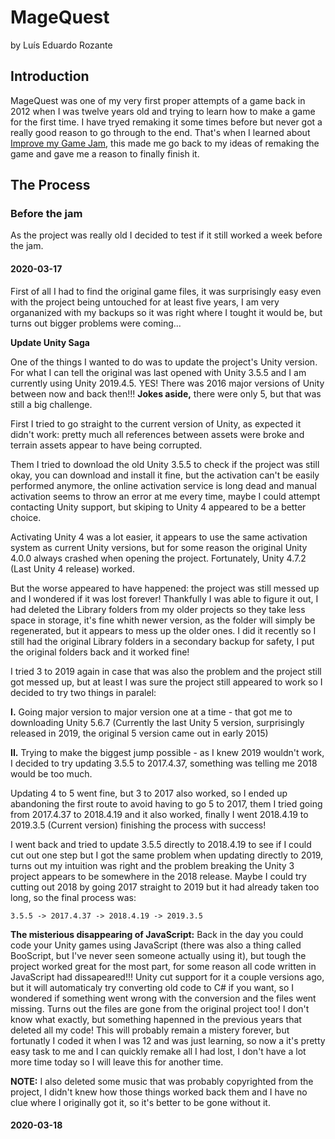 # MageQuest

by Luís Eduardo Rozante

## Introduction

MageQuest was one of my very first proper attempts of a game back in 2012 when I was twelve years old and trying to learn how to make a game for the first time. I have tryed remaking it some times before but never got a really good reason to go through to the end. That's when I learned about [Improve my Game Jam](https://itch.io/jam/imgj8), this made me go back to my ideas of remaking the game and gave me a reason to finally finish it.

## The Process

### Before the jam

As the project was really old I decided to test if it still worked a week before the jam.

#### 2020-03-17

First of all I had to find the original game files, it was surprisingly easy even with the project being untouched for at least five years, I am very organanized with my backups so it was right where I tought it would be, but turns out bigger problems were coming...

**Update Unity Saga** 
   
One of the things I wanted to do was to update the project's Unity version. For what I can tell the original was last opened with Unity 3.5.5 and I am currently using Unity 2019.4.5. YES! There was 2016 major versions of Unity between now and back then!!! **Jokes aside,** there were only 5, but that was still a big challenge.

First I tried to go straight to the current version of Unity, as expected it didn't work: pretty much all references between assets were broke and terrain assets appear to have being corrupted.

Them I tried to download the old Unity 3.5.5 to check if the project was still okay, you can download and install it fine, but the activation can't be easily performed anymore, the online activation service is long dead and manual activation seems to throw an error at me every time, maybe I could attempt contacting Unity support, but skiping to Unity 4 appeared to be a better choice.

Activating Unity 4 was a lot easier, it appears to use the same activation system as current Unity versions, but for some reason the original Unity 4.0.0 always crashed when opening the project. Fortunately, Unity 4.7.2 (Last Unity 4 release) worked.

But the worse appeared to have happened: the project was still messed up and I wondered if it was lost forever! Thankfully I was able to figure it out, I had deleted the Library folders from my older projects so they take less space in storage, it's fine whith newer version, as the folder will simply be regenerated, but it appears to mess up the older ones. I did it recently so I still had the original Library folders in a secondary backup for safety, I put the original folders back and it worked fine!

I tried 3 to 2019 again in case that was also the problem and the project still got messed up, but at least I was sure the project still appeared to work so I decided to try two things in paralel:

**I.** Going major version to major version one at a time - that got me to downloading Unity 5.6.7 (Currently the last Unity 5 version, surprisingly released in 2019, the original 5 version came out in early 2015)

**II.** Trying to make the biggest jump possible - as I knew 2019 wouldn't work, I decided to try updating 3.5.5 to 2017.4.37, something was telling me 2018 would be too much.

Updating 4 to 5 went fine, but 3 to 2017 also worked, so I ended up abandoning the first route to avoid having to go 5 to 2017, them I tried going from 2017.4.37 to 2018.4.19 and it also worked, finally I went 2018.4.19 to 2019.3.5 (Current version) finishing the process with success!

I went back and tried to update 3.5.5 directly to 2018.4.19 to see if I could cut out one step but I got the same problem when updating directly to 2019, turns out my intuition was right and the problem breaking the Unity 3 project appears to be somewhere in the 2018 release. Maybe I could try cutting out 2018 by going 2017 straight to 2019 but it had already taken too long, so the final process was:

`3.5.5 -> 2017.4.37 -> 2018.4.19 -> 2019.3.5`

**The misterious disappearing of JavaScript:** Back in the day you could code your Unity games using JavaScript (there was also a thing called BooScript, but I've never seen someone actually using it), but tough the project worked great for the most part, for some reason all code written in  JavaScript had dissapeared!!! Unity cut support for it a couple versions ago, but it will automaticaly try converting old code to C# if you want, so I wondered if something went wrong with the conversion and the files went missing. Turns out the files are gone from the original project too! I don't know what exactly, but something hapenned in the previous years that deleted all my code! This will probably remain a mistery forever, but fortunatly I coded it when I was 12 and was just learning, so now a it's pretty easy task to me and I can quickly remake all I had lost, I don't have a lot more time today so I will leave this for another time.

**NOTE:** I also deleted some music that was probably copyrighted from the project, I didn't knew how those things worked back them and I have no clue where I originally got it, so it's better to be gone without it.

#### 2020-03-18

